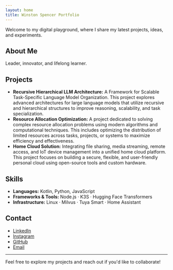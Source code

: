 ```yaml
---
layout: home
title: Winston Spencer Portfolio
---
```


Welcome to my digital playground, where I share my latest projects, ideas, and experiments.

## About Me
Leader, innovator, and lifelong learner.

## Projects
- **Recursive Hierarchical LLM Architecture:** A Framework for Scalable Task-Specific Language Model Organization. This project explores advanced architectures for large language models that utilize recursive and hierarchical structures to improve reasoning, scalability, and task specialization.
- **Resource Allocation Optimization:** A project dedicated to solving complex resource allocation problems using modern algorithms and computational techniques. This includes optimizing the distribution of limited resources across tasks, projects, or systems to maximize efficiency and effectiveness.
- **Home Cloud Solution:** Integrating file sharing, media streaming, remote access, and IoT device management into a unified home cloud platform. This project focuses on building a secure, flexible, and user-friendly personal cloud using open-source tools and custom hardware.

## Skills
- **Languages:** Kotlin, Python, JavaScript  
- **Frameworks & Tools:** Node.js · K3S · Hugging Face Transformers
- **Infrastructure:** Linux · Milvus · Tuya Smart · Home Assistant

## Contact
- [LinkedIn](https://www.linkedin.com/in/winston-spencer)
- [Instagram](https://www.instagram.com/dr_winston_spencer)
- [GitHub](https://github.com/winston-spencer)
- [Email](mailto:winston.spencer@ndsu.edu)

---
Feel free to explore my projects and reach out if you'd like to collaborate!

